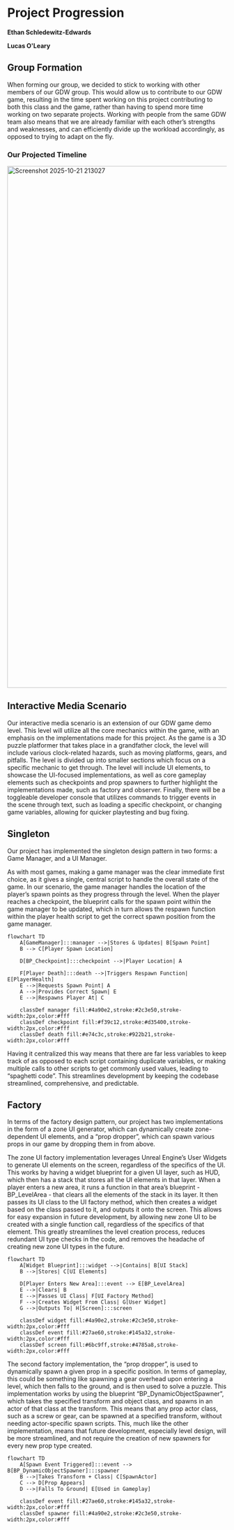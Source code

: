 # Project Progression

**Ethan Schledewitz-Edwards**

**Lucas O'Leary**


## Group Formation
When forming our group, we decided to stick to working with other members of our GDW group. This would allow us to contribute to our GDW game, resulting in the time spent working on this project contributing to both this class and the game, rather than having to spend more time working on two separate projects. Working with people from the same GDW team also means that we are already familiar with each other’s strengths and weaknesses, and can efficiently divide up the workload accordingly, as opposed to trying to adapt on the fly.

### Our Projected Timeline
<img width="3049" height="1195" alt="Screenshot 2025-10-21 213027" src="https://github.com/user-attachments/assets/73762ebd-3733-4889-91d1-05fd0ffe4a04" />


## Interactive Media Scenario
Our interactive media scenario is an extension of our GDW game demo level. This level will utilize all the core mechanics within the game, with an emphasis on the implementations made for this project. As the game is a 3D puzzle platformer that takes place in a grandfather clock, the level will include various clock-related hazards, such as moving platforms, gears, and pitfalls. The level is divided up into smaller sections which focus on a specific mechanic to get through. The level will include UI elements, to showcase the UI-focused implementations, as well as core gameplay elements such as checkpoints and prop spawners to further highlight the implementations made, such as factory and observer. Finally, there will be a toggleable developer console that utilizes commands to trigger events in the scene through text, such as loading a specific checkpoint, or changing game variables, allowing for quicker playtesting and bug fixing.

## Singleton
Our project has implemented the singleton design pattern in two forms: a Game Manager, and a UI Manager.

As with most games, making a game manager was the clear immediate first choice, as it gives a single, central script to handle the overall state of the game. In our scenario, the game manager handles the location of the player’s spawn points as they progress through the level. When the player reaches a checkpoint, the blueprint calls for the spawn point within the game manager to be updated, which in turn allows the respawn function within the player health script to get the correct spawn position from the game manager. 

```mermaid
flowchart TD
    A[GameManager]:::manager -->|Stores & Updates| B[Spawn Point]
    B --> C[Player Spawn Location]

    D[BP_Checkpoint]:::checkpoint -->|Player Location| A

    F[Player Death]:::death -->|Triggers Respawn Function| E[PlayerHealth]
    E -->|Requests Spawn Point| A
    A -->|Provides Correct Spawn| E
    E -->|Respawns Player At| C

    classDef manager fill:#4a90e2,stroke:#2c3e50,stroke-width:2px,color:#fff
    classDef checkpoint fill:#f39c12,stroke:#d35400,stroke-width:2px,color:#fff
    classDef death fill:#e74c3c,stroke:#922b21,stroke-width:2px,color:#fff
```
Having it centralized this way means that there are far less variables to keep track of as opposed to each script containing duplicate variables, or making multiple calls to other scripts to get commonly used values, leading to “spaghetti code”. This streamlines development by keeping the codebase streamlined, comprehensive, and predictable.

## Factory
In terms of the factory design pattern, our project has two implementations in the form of a zone UI generator, which can dynamically create zone-dependent UI elements, and a “prop dropper”, which can spawn various props in our game by dropping them in from above.

The zone UI factory implementation leverages Unreal Engine’s User Widgets to generate UI elements on the screen, regardless of the specifics of the UI. This works by having a widget blueprint for a given UI layer, such as HUD, which then has a stack that stores all the UI elements in that layer. When a player enters a new area, it runs a function in that area’s blueprint - BP_LevelArea - that clears all the elements of the stack in its layer. It then passes its UI class to the UI factory method, which then creates a widget based on the class passed to it, and outputs it onto the screen. This allows for easy expansion in future development, by allowing new zone UI to be created with a single function call, regardless of the specifics of that element. This greatly streamlines the level creation process, reduces redundant UI type checks in the code, and removes the headache of creating new zone UI types in the future.

```mermaid
flowchart TD
    A[Widget Blueprint]:::widget -->|Contains| B[UI Stack]
    B -->|Stores| C[UI Elements]

    D[Player Enters New Area]:::event --> E[BP_LevelArea]
    E -->|Clears| B
    E -->|Passes UI Class| F[UI Factory Method]
    F -->|Creates Widget From Class| G[User Widget]
    G -->|Outputs To| H[Screen]:::screen

    classDef widget fill:#4a90e2,stroke:#2c3e50,stroke-width:2px,color:#fff
    classDef event fill:#27ae60,stroke:#145a32,stroke-width:2px,color:#fff
    classDef screen fill:#6bc9ff,stroke:#4785a8,stroke-width:2px,color:#fff
```
The second factory implementation, the “prop dropper”, is used to dynamically spawn a given prop in a specific position. In terms of gameplay, this could be something like spawning a gear overhead upon entering a level, which then falls to the ground, and is then used to solve a puzzle. This implementation works by using the blueprint “BP_DynamicObjectSpawner”, which takes the specified transform and object class, and spawns in an actor of that class at the transform. This means that any prop actor class, such as a screw or gear, can be spawned at a specified transform, without needing actor-specific spawn scripts. This, much like the other implementation, means that future development, especially level design, will be more streamlined, and not require the creation of new spawners for every new prop type created.

```mermaid
flowchart TD
    A[Spawn Event Triggered]:::event --> B[BP_DynamicObjectSpawner]:::spawner
    B -->|Takes Transform + Class| C[SpawnActor]
    C --> D[Prop Appears]
    D -->|Falls To Ground| E[Used in Gameplay]

    classDef event fill:#27ae60,stroke:#145a32,stroke-width:2px,color:#fff
    classDef spawner fill:#4a90e2,stroke:#2c3e50,stroke-width:2px,color:#fff
```
